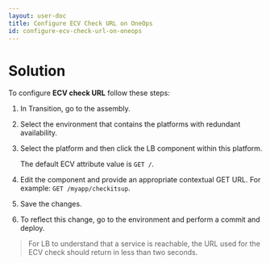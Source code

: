 ```yaml
---
layout: user-doc
title: Configure ECV Check URL on OneOps
id: configure-ecv-check-url-on-oneops
---
```


# Solution

To configure **ECV check URL** follow these steps:

1. In Transition, go to the assembly.
2. Select the environment that contains the platforms with redundant availability.
3. Select the platform and then click the LB component within this platform.
  
    The default ECV attribute value is `GET /`.
  
4. Edit the component and provide an appropriate contextual GET URL. For example: `GET /myapp/checkitsup`. 
5. Save the changes.
6. To reflect this change, go to the environment and perform a commit and deploy.

>For LB to understand that a service is reachable, the URL used for the ECV check should return in less than two seconds.
